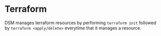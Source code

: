 # Terraform

DSM manages terraform resources by performing `terraform init` followed by `terraform <apply/delete>` everytime that it manages a resource. 

